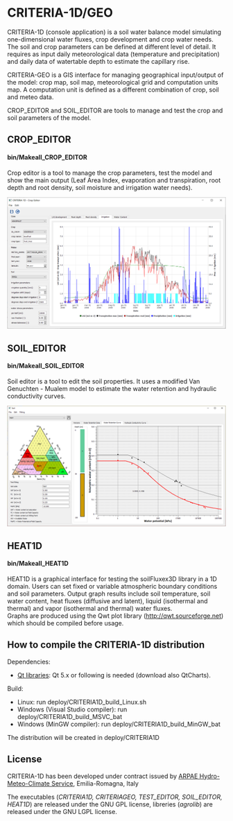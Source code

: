 # CRITERIA-1D/GEO
CRITERIA-1D (console application) is a soil water balance model simulating one-dimensional water fluxes, crop development and crop water needs. The soil and crop parameters can be defined at different level of detail. It requires as input daily meteorological data (temperature and precipitation) and daily data of watertable depth to estimate the capillary rise.

CRITERIA-GEO is a GIS interface for managing geographical input/output of the model: crop map, soil map, meteorological grid and computation units map. A computation unit is defined as a different combination of crop, soil and meteo data. 

CROP_EDITOR and SOIL_EDITOR are tools to manage and test the crop and soil parameters of the model.

## CROP_EDITOR
#### bin/Makeall_CROP_EDITOR
Crop editor is a tool to manage the crop parameters, test the model and show the main output (Leaf Area Index, evaporation and transpiration, root depth and root density, soil moisture and irrigation water needs). 

![](https://github.com/ARPA-SIMC/CRITERIA1D/blob/master/DOC/img/cropEditor.png)

## SOIL_EDITOR
#### bin/Makeall_SOIL_EDITOR
Soil editor is a tool to edit the soil properties. It uses a modified Van Genuchten - Mualem model to estimate the water retention and hydraulic conductivity curves. 

![](https://github.com/ARPA-SIMC/CRITERIA1D/blob/master/DOC/img/soilEditor.png)

## HEAT1D 
#### bin/Makeall_HEAT1D
HEAT1D is a graphical interface for testing the soilFluxex3D library in a 1D domain. Users can set fixed or variable atmospheric boundary conditions and soil parameters. Output graph results include soil temperature, soil water content, heat fluxes (diffusive and latent), liquid (isothermal and thermal) and vapor (isothermal and thermal) water fluxes.  
Graphs are produced using the Qwt plot library (http://qwt.sourceforge.net) which should be compiled before usage.

## How to compile the CRITERIA-1D distribution
Dependencies:
- [Qt libraries](https://www.qt.io/download-qt-installer): Qt 5.x or following is needed (download also QtCharts).

Build:
- Linux: run deploy/CRITERIA1D_build_Linux.sh
- Windows (Visual Studio compiler): run deploy/CRITERIA1D_build_MSVC_bat
- Windows (MinGW compiler): run deploy/CRITERIA1D_build_MinGW_bat

The distribution will be created in deploy/CRITERIA1D


## License
CRITERIA-1D has been developed under contract issued by 
[ARPAE Hydro-Meteo-Climate Service](https://github.com/ARPA-SIMC), Emilia-Romagna, Italy

The executables (*CRITERIA1D, CRITERIAGEO, TEST_EDITOR, SOIL_EDITOR, HEAT1D*) are released under the GNU GPL license, libreries (*agrolib*) are released under the GNU LGPL license.
